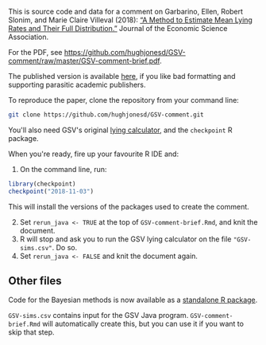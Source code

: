
This is source code and data for a comment on
Garbarino, Ellen, Robert Slonim, and Marie Claire Villeval (2018):
[“A Method to Estimate Mean Lying Rates and Their Full
Distribution.”](https://doi.org/10.1007/s40881-018-0055-4) Journal of the Economic Science Association. 

For the PDF, see https://github.com/hughjonesd/GSV-comment/raw/master/GSV-comment-brief.pdf.

The published version is available [here](https://link.springer.com/article/10.1007/s40881-019-00069-x), if you like 
bad formatting and supporting parasitic academic publishers.

To reproduce the paper, clone the repository from your command line:

```bash
git clone https://github.com/hughjonesd/GSV-comment.git
```

You'll also need GSV's original [lying calculator](http://lyingcalculator.gate.cnrs.fr/), and
the `checkpoint` R package.

When you're ready, fire up your favourite R IDE and:

1. On the command line, run:

```r
library(checkpoint)
checkpoint("2018-11-03")
```

This will install the versions of the packages used to create the comment.

2. Set `rerun_java <- TRUE` at the top of `GSV-comment-brief.Rmd`, and knit the document.
3. R will stop and ask you to run the GSV lying calculator on the file `"GSV-sims.csv"`. Do so.
4. Set `rerun_java <- FALSE` and knit the document again.

## Other files

Code for the Bayesian methods is now available as a [standalone R package](https://github.com/hughjonesd/truelies).


`GSV-sims.csv` contains input for the GSV Java program. `GSV-comment-brief.Rmd` will automatically
create this, but you can use it if you want to skip that step.
